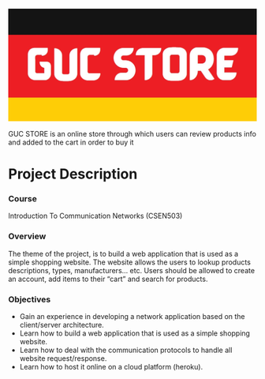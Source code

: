 ![logo](https://github.com/MohmmedTarek/GUC-STORE/blob/main/public/logo.jpg)

GUC STORE is an online store through which users can review products info and added to the cart in order to buy it



# Project Description

### Course 
Introduction To Communication Networks (CSEN503)

### Overview 
The theme of the project, is to build a web application that is used as a simple shopping 
website. The website allows the users to lookup products descriptions, types, manufacturers… etc.
Users should be allowed to create an account, add items to their “cart” and search for products. 

### Objectives
- Gain an experience in developing a network application based on the client/server architecture.
- Learn how to build a web application that is used as a simple shopping website.
- Learn how to deal with the communication protocols to handle all website request/response.
- Learn how to host it online on a cloud platform (heroku).

 
